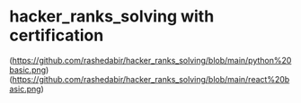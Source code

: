 # hacker_ranks_solving with certification

(https://github.com/rashedabir/hacker_ranks_solving/blob/main/python%20basic.png)
(https://github.com/rashedabir/hacker_ranks_solving/blob/main/react%20basic.png)
